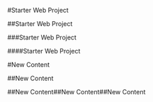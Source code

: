 #Starter Web Project

##Starter Web Project

###Starter Web Project

####Starter Web Project

#New Content

##New Content

##New Content##New Content##New Content
